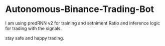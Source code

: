# Autonomous-Binance-Trading-Bot

I am using predRNN v2 for training and setniment Ratio and inference logic for trading with the signals.

stay safe and happy trading.
